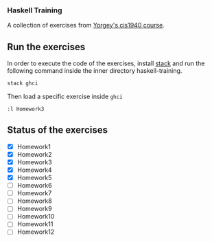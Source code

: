 ### Haskell Training ###
A collection of exercises from [Yorgey's cis1940 course](https://www.seas.upenn.edu/~cis1940/spring13/lectures.html).

## Run the exercises ##
In order to execute the code of the exercises, install [stack](https://docs.haskellstack.org/en/stable/README/) and run the following command inside the inner directory haskell-training.

```bash
stack ghci
```
Then load a specific exercise inside `ghci`
```
:l Homework3
```

## Status of the exercises ##

 - [x] Homework1
 - [x] Homework2
 - [x] Homework3
 - [x] Homework4
 - [x] Homework5
 - [ ] Homework6
 - [ ] Homework7
 - [ ] Homework8
 - [ ] Homework9
 - [ ] Homework10
 - [ ] Homework11
 - [ ] Homework12
